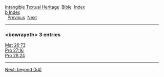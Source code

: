 [Intangible Textual Heritage](../../index)  [Bible](../index) 
[Index](index)   
[b Index](_b_)  
  [Previous](c01415)  [Next](c01417) 

------------------------------------------------------------------------

### &lt;bewrayeth&gt; 3 entries

[Mat 26:73](../kjv/mat026.htm#073)  
[Pro 27:16](../kjv/pro027.htm#016)  
[Pro 29:24](../kjv/pro029.htm#024)  

------------------------------------------------------------------------

[Next: beyond (54)](c01417)
